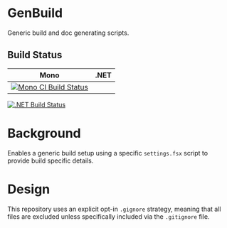 # GenBuild
Generic build and doc generating scripts.

## Build Status

Mono | .NET | 
---- | ---- | 
[![Mono CI Build Status](https://img.shields.io/travis/halcwb/GenBuild/master.svg)](https://travis-ci.org/halcwb/GenBuild) | 
[![.NET Build Status](https://img.shields.io/appveyor/ci/halcwb/GenBuild/master.svg)](https://ci.appveyor.com/project/halcwb/GenBuild)


# Background
Enables a generic build setup using a specific `settings.fsx` script to provide build specific details.

# Design
This repository uses an explicit opt-in `.gignore` strategy, meaning that all files are excluded unless specifically included via the `.gitignore` file.
